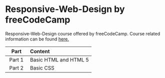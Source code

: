 # Responsive-Web-Design by freeCodeCamp
Responsive-Web-Design course offered by freeCodeCamp. Course related information can be found [here.](https://www.freecodecamp.org/learn/responsive-web-design/)

|⠀Part⠀ | Content |
| :---:  | :---  |
| Part 1 | Basic HTML and HTML 5 |
| Part 2 | Basic CSS |
